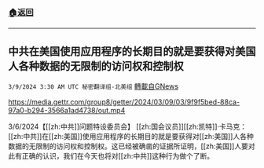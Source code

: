 ###  [:house:返回](README.md)
---


## 中共在美国使用应用程序的长期目的就是要获得对美国人各种数据的无限制的访问权和控制权
`3/9/2024 3:30 AM UTC 秘密翻译组-北美组` [轉載自GNews](https://gnews.org/articles/2378941)


https://media.gettr.com/group8/getter/2024/03/09/03/9f9f5bed-88ca-97a0-b294-3566a1ad4738/out.mp4

3/6/2024【[[zh:中共]]问题特设委员会】 [[zh:国会议员]][[zh:凯特]]·卡马克：[[zh:中共]]在[[zh:美国]]使用应用程序的长期目的就是要获得对[[zh:美国]]人各种数据的无限制的访问权和控制权。这已经被确凿的证据所证明，[[zh:美国]]人要对此有正确的认识，我们在今天也将对[[zh:中共]]这种行为做个了断。
